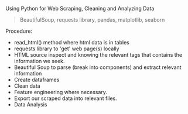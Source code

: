 Using Python for Web Scraping, Cleaning and Analyzing Data<br>

> BeautifulSoup, requests library, pandas, matplotlib, seaborn

Procedure:
- read_html() method where html data is in tables
- requests library to 'get' web page(s) locally
- HTML source inspect and knowing the relevant tags that contains the information we seek.
- Beautiful Soup to parse (break into components) and extract relevant information
- Create dataframes
- Clean data
- Feature engineering where necessary.
- Export our scraped data into relevant files.
- Data Analysis